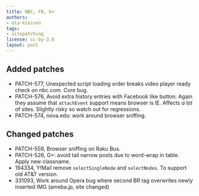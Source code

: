 ```yaml
---
title: NBC, FB, G+
authors:
- ola-kleiven
tags:
- sitepatching
license: cc-by-3.0
layout: post
---
```


## Added patches

- PATCH-577, Unexpected script loading order breaks video player ready check on nbc.com. Core bug.
- PATCH-576, Avoid extra history entries with Facebook like button. Again they assume that `attachEvent` support means browser is IE. Affects _a lot_ of sites. Slightly risky so watch out for regressions.
- PATCH-574, nova.edu: work around browser sniffing.

## Changed patches

- PATCH-559, Browser sniffing on Raku Bus.
- PATCH-526, G+: avoid tall narrow posts due to word-wrap in table. Apply new classname.
- 194334, Y!Mail remove `selectSingleNode` and `selectNodes`. To support old AT&T version.
- 331093, Work around Opera bug where second BR tag overwrites newly inserted IMG (ameba.jp, site changed)
